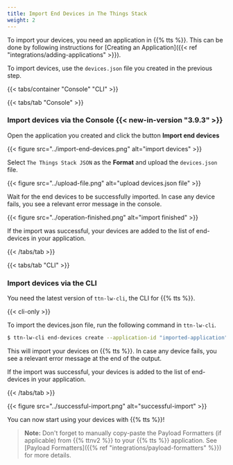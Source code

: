 ```yaml
---
title: Import End Devices in The Things Stack
weight: 2
---
```


To import your devices, you need an application in {{% tts %}}. This can be done by following instructions for [Creating an Application]({{< ref "integrations/adding-applications" >}}).

To import devices, use the `devices.json` file you created in the previous step.

{{< tabs/container "Console" "CLI" >}}

{{< tabs/tab "Console" >}}

### Import devices via the Console {{< new-in-version "3.9.3" >}}

Open the application you created and click the button **Import end devices**

{{< figure src="../import-end-devices.png" alt="import devices" >}}

Select `The Things Stack JSON` as the **Format** and upload the `devices.json` file.

{{< figure src="../upload-file.png" alt="upload devices.json file" >}}

Wait for the end devices to be successfully imported. In case any device fails, you see a relevant error message in the console.

{{< figure src="../operation-finished.png" alt="import finished" >}}

If the import was successful, your devices are added to the list of end-devices in your application.

{{< /tabs/tab >}}

{{< tabs/tab "CLI" >}}
### Import devices via the CLI

You need the latest version of `ttn-lw-cli`, the CLI for {{% tts %}}.

{{< cli-only >}}

To import the devices.json file, run the following command in `ttn-lw-cli`.

```bash
$ ttn-lw-cli end-devices create --application-id "imported-application" < devices.json
```

This will import your devices on {{% tts %}}. In case any device fails, you see a relevant error message at the end of the output.

If the import was successful, your devices is added to the list of end-devices in your application.


{{< /tabs/tab >}}


{{< figure src="../successful-import.png" alt="successful-import" >}}

You can now start using your devices with {{% tts %}}!

> **Note:** Don't forget to manually copy-paste the Payload Formatters (if applicable) from {{% ttnv2 %}} to your {{% tts %}} application. See [Payload Formatters]({{% ref "integrations/payload-formatters" %}}) for more details.
